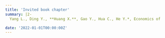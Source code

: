 ```yaml
---
title: 'Invited book chapter'
summary: |2-
  Yang L., Ding Y., **Huang X.**, Gao Y., Hua C., He Y.*, Economics of Processes Involving CO<sub>2</sub> in Circular Economy, *Circular Economy Processes for CO<sub>2</sub> Capture and Utilization, Elsevier*, 2022 (*in press*)

date: '2022-01-01T00:00:00Z'
---
```

